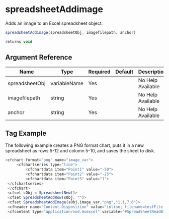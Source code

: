 # spreadsheetAddimage

 Adds an image to an Excel spreadsheet object.

```javascript
spreadsheetAddimage(spreadsheetObj, imagefilepath, anchor)
```

```javascript
returns void
```

## Argument Reference

| Name | Type | Required | Default | Description |
| --- | --- | --- | --- | --- |
| spreadsheetObj | variableName | Yes |  | No Help Available |
| imagefilepath | string | Yes |  | No Help Available |
| anchor | string | Yes |  | No Help Available |

## Tag Example

The following example creates a PNG format chart, puts it in a new spreadsheet as rows 5-12 and column 5-10, and saves the sheet to disk.

```javascript
<cfchart format="png" name="image_var"> 
     <cfchartseries type="line"> 
         <cfchartdata item="Point1" value="-50"> 
         <cfchartdata item="Point2" value="-25"> 
         <cfchartdata item="Point3" value="1"> 
 </cfchartseries> 
 </cfchart> 
 <cfset sObj = SpreadsheetNew()> 
 <cfset SpreadsheetAddRow(sObj, "")> 
 <cfset SpreadsheetAddImage(sObj,image_var,"png","1,1,7,6")> 
 <cfheader name="Content-Disposition" value="inline; filename=testFile.xls"> 
 <cfcontent type="application/vnd.msexcel" variable="#SpreadSheetReadBinary(sObj)#">
```

